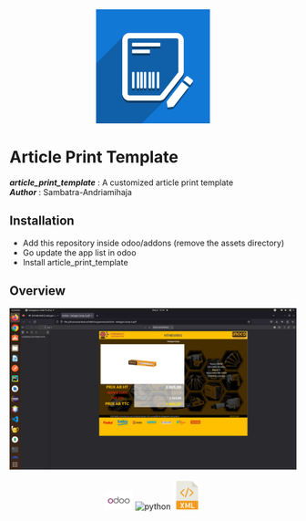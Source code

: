 <div align="center">
    <img src="static/description/icon.png" alt="odoo_article_print_template" width="200px;"/>
</div>


# Article Print Template
<p>
    <b><i>article_print_template</i></b> : A customized article print template
    </br>
    <b><i>Author</i></b> : Sambatra-Andriamihaja
</p>

## Installation
- Add this repository inside odoo/addons (remove the assets directory)
- Go update the app list in odoo
- Install article_print_template

## Overview
<div align="center">
    <img src="assets/img/overview.png" alt="Overview" />
</div>

</br>
<div align="center">
    <img src="assets/img/odoo.svg" alt="Odoo" width="50px"/>
    <img src="https://cdn.jsdelivr.net/gh/devicons/devicon/icons/python/python-original-wordmark.svg" alt="python" width="50px;"/>
    <img src="assets/img/xml.png" alt="xml" width="50px;"/>
</div>
          


